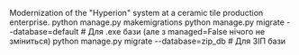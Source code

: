 Modernization of the "Hyperion" system at a ceramic tile production enterprise.
python manage.py makemigrations
python manage.py migrate --database=default  # Для .exe бази (але з managed=False нічого не зміниться)
python manage.py migrate --database=zip_db  # Для ЗІП бази